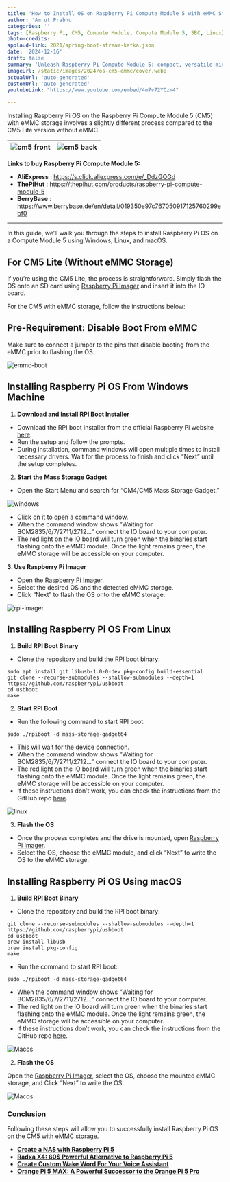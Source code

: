 ```yaml
---
title: 'How to Install OS on Raspberry Pi Compute Module 5 with eMMC Storage'
author: 'Amrut Prabhu'
categories: ''
tags: [Raspberry Pi, CM5, Compute Module, Compute Module 5, SBC, Linux]
photo-credits:
applaud-link: 2021/spring-boot-stream-kafka.json
date: '2024-12-16'
draft: false
summary: 'Unleash Raspberry Pi Compute Module 5: compact, versatile mini-computer for high-speed storage, DIY NAS, and innovative projects.'
imageUrl: /static/images/2024/os-cm5-emmc/cover.webp
actualUrl: 'auto-generated'
customUrl: 'auto-generated'
youtubeLink: "https://www.youtube.com/embed/4m7v72YCzm4"

---
```

<TOCInline toc={props.toc} asDisclosure />  

Installing Raspberry Pi OS on the Raspberry Pi Compute Module 5 (CM5) with eMMC storage involves a slightly different process compared to the CM5 Lite version without eMMC.


| ![cm5 front](/static/images/2024/raspberrypi-cm5/cm5-front.webp) | ![cm5 back](/static/images/2024/raspberrypi-cm5/cm5-back.webp) |
|-------------------------|-------------------------|



**Links to buy Raspberry Pi Compute Module 5:**
- **AliExpress** : https://s.click.aliexpress.com/e/_DdzGQGd
- **ThePiHut** : https://thepihut.com/products/raspberry-pi-compute-module-5
- **BerryBase** : https://www.berrybase.de/en/detail/019350e97c767050917125760299ebf0

--- 

In this guide, we’ll walk you through the steps to install Raspberry Pi OS on a Compute Module 5 using Windows, Linux, and macOS.

## For CM5 Lite (Without eMMC Storage)

If you’re using the CM5 Lite, the process is straightforward. Simply flash the OS onto an SD card using [Raspberry Pi Imager](https://www.raspberrypi.com/software/) and insert it into the IO board.

For the CM5 with eMMC storage, follow the instructions below:

## Pre-Requirement: Disable Boot From eMMC
Make sure to connect a jumper to the pins that disable booting from the eMMC prior to flashing the OS.

![emmc-boot](/static/images/2024/os-cm5-emmc/disable-emmc-boot.webp)

## Installing Raspberry Pi OS From Windows Machine

1.  **Download and Install RPI Boot Installer**

-   Download the RPI boot installer from the official Raspberry Pi website [here](https://www.raspberrypi.com/documentation/computers/compute-module.html#set-up-the-host-device).
-   Run the setup and follow the prompts.
-   During installation, command windows will open multiple times to install necessary drivers. Wait for the process to finish and click “Next” until the setup completes.

2. **Start the Mass Storage Gadget**

-   Open the Start Menu and search for “CM4/CM5 Mass Storage Gadget.”

![windows](/static/images/2024/os-cm5-emmc/windows-1.webp)

-   Click on it to open a command window.
-   When the command window shows “Waiting for BCM2835/6/7/2711/2712…” connect the IO board to your computer.
-   The red light on the IO board will turn green when the binaries start flashing onto the eMMC module. Once the light remains green, the eMMC storage will be accessible on your computer.

**3. Use Raspberry Pi Imager**

-   Open the [Raspberry Pi Imager](https://www.raspberrypi.com/software/).
-   Select the desired OS and the detected eMMC storage.
-   Click “Next” to flash the OS onto the eMMC storage.

![rpi-imager](/static/images/2024/os-cm5-emmc/rpi-imager.webp)

## Installing Raspberry Pi OS From Linux

1.  **Build RPI Boot Binary**

-   Clone the repository and build the RPI boot binary:
```shell
sudo apt install git libusb-1.0-0-dev pkg-config build-essential  
git clone --recurse-submodules --shallow-submodules --depth=1 https://github.com/raspberrypi/usbboot  
cd usbboot  
make
```
2. **Start RPI Boot**

-   Run the following command to start RPI boot:
```shell
sudo ./rpiboot -d mass-storage-gadget64
```
-   This will wait for the device connection.
-   When the command window shows “Waiting for BCM2835/6/7/2711/2712…” connect the IO board to your computer.
-   The red light on the IO board will turn green when the binaries start flashing onto the eMMC module. Once the light remains green, the eMMC storage will be accessible on your computer.
-   If these instructions don’t work, you can check the instructions from the GitHub repo [here](https://github.com/raspberrypi/usbboot?tab=readme-ov-file#linux--cygwin--wsl).

![linux](/static/images/2024/os-cm5-emmc/linux.webp)

3. **Flash the OS**

-   Once the process completes and the drive is mounted, open [Raspberry Pi Imager](https://www.raspberrypi.com/software/).
-   Select the OS, choose the eMMC module, and click “Next” to write the OS to the eMMC storage.

## Installing Raspberry Pi OS Using macOS

1.  **Build RPI Boot Binary**

-   Clone the repository and build the RPI boot binary:
```shell
git clone --recurse-submodules --shallow-submodules --depth=1 https://github.com/raspberrypi/usbboot  
cd usbboot  
brew install libusb  
brew install pkg-config  
make
```
-   Run the command to start RPI boot:
```shell
sudo ./rpiboot -d mass-storage-gadget64
```
-   When the command window shows “Waiting for BCM2835/6/7/2711/2712…” connect the IO board to your computer.
-   The red light on the IO board will turn green when the binaries start flashing onto the eMMC module. Once the light remains green, the eMMC storage will be accessible on your computer.
-   If these instructions don’t work, you can check the instructions from the GitHub repo [here](https://github.com/raspberrypi/usbboot?tab=readme-ov-file#macos).

![Macos](/static/images/2024/os-cm5-emmc/macos.webp)

2. **Flash the OS**

Open the [Raspberry Pi Imager](https://www.raspberrypi.com/software/), select the OS, choose the mounted eMMC storage, and Click “Next” to write the OS.

![Macos](/static/images/2024/os-cm5-emmc/rpi-imager-2.webp)

### Conclusion

Following these steps will allow you to successfully install Raspberry Pi OS on the CM5 with eMMC storage.

-   [**Create a NAS with Raspberry Pi 5**](https://smarthomecircle.com/create-nas-with-raspberry-pi-5)
-   [**Radxa X4: 60$ Powerful Atlernative to Raspberry Pi 5**](https://smarthomecircle.com/radxa-x4-alternative-to-raspberry-pi-5)
-   [**Create Custom Wake Word For Your Voice Assistant**](https://smarthomecircle.com/custom-wake-word-for-voice-assistant-with-home-assistant)
-   [**Orange Pi 5 MAX: A Powerful Successor to the Orange Pi 5 Pro**](https://smarthomecircle.com/Orange-pi-5-max-a-powerful-successor-to-orange-pi-5-pro)

